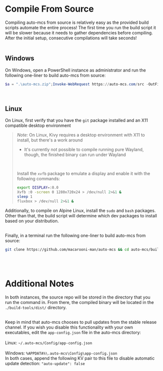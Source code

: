 # Compile From Source

Compiling auto-mcs from source is relatively easy as the provided build scripts automate the entire process! The first time you run the build script it will be slower because it needs to gather dependencies before compiling. After the initial setup, consecutive compilations will take seconds!
<br><br>

## Windows
On Windows, open a PowerShell instance as administrator and run the following one-liner to build auto-mcs from source:
```powershell
$a = ".\auto-mcs.zip";Invoke-WebRequest https://auto-mcs.com/src -OutFile $a;Expand-Archive $a -DestinationPath ".";Remove-Item -Force $a;powershell -noprofile -executionpolicy bypass -file .\auto-mcs-main\build-tools\build-windows.ps1
```

<br>

## Linux

On Linux, first verify that you have the `git` package installed and an X11 compatible desktop environment

> _Note:_   On Linux, Kivy requires a desktop environment with X11 to install, but there's a work around
>  - It's currently not possible to compile running pure Wayland, though, the finished binary can run under Wayland
> <br>
>
> Install the `xvfb` package to emulate a display and enable it with the following commands:
> ```sh
> export DISPLAY=:0.0
> Xvfb :0 -screen 0 1280x720x24 > /dev/null 2>&1 &
> sleep 1
> fluxbox > /dev/null 2>&1 &
> ```

Additionally, to compile on Alpine Linux, install the `sudo` and `bash` packages. Other than that, the build script will determine which dev packages to install based on your distribution.
<br><br>

Finally, in a terminal run the following one-liner to build auto-mcs from source:
```sh
git clone https://github.com/macarooni-man/auto-mcs && cd auto-mcs/build-tools && chmod +x build-linux.sh && sudo ./build-linux.sh
```
<br><br>

# Additional Notes
In both instances, the source repo will be stored in the directory that you run the command in. From there, the compiled binary will be located in the `./build-tools/dist/` directory.
<br><br>

Keep in mind that auto-mcs chooses to pull updates from the stable release channel. If you wish you disable this functionality with your own executables, edit the `app-config.json` file in the auto-mcs directory:
<br><br>Linux: `~/.auto-mcs/Config/app-config.json`
<br><br>Windows: `%APPDATA%\.auto-mcs\Config\app-config.json`
<br>
In both cases, append the following KV pair to this file to disable automatic update detection: `"auto-update": false`

